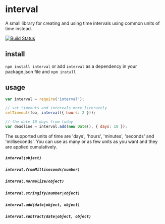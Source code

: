 # interval

A small library for creating and using time intervals using common units
of time instead.

[![Build Status][travis-badge]][travis-badge-url]

## install

`npm install interval` or add `interval` as a dependency in your 
package.json file and `npm install`

## usage

```js
var interval = require('interval');

// set timeouts and intervals more literately
setTimeout(foo, interval({ hours: 2 }));

// the date 10 days from today
var deadline = interval.add(new Date(), { days: 10 });
```
The supported units of time are 'days', 'hours', 'minutes', 'seconds'
and 'milliseconds'.  You can use as many or as few units as you want
and they are applied cumulatively. 

##### `interval(object)`
##### `interval.fromMilliseconds(number)`
##### `interval.normalize(object)`
##### `interval.stringify(number|object)`
##### `interval.add(date|object, object)`
##### `interval.subtract(date|object, object)`

[travis-badge]: https://travis-ci.org/knownasilya/interval.svg?branch=master
[travis-badge-url]: https://travis-ci.org/knownasilya/interval
